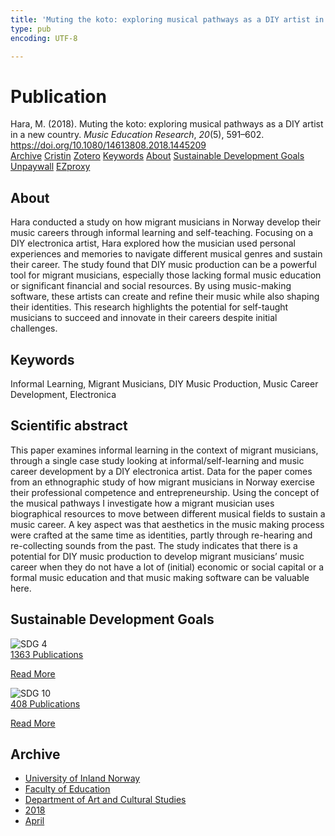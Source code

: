 ```yaml
---
title: 'Muting the koto: exploring musical pathways as a DIY artist in a new country'
type: pub
encoding: UTF-8

---
```

<h1>Publication</h1>
<article id="csl-bib-container-ZZ38GIA8" class="csl-bib-container">
  <div class="csl-bib-body"> <div class="csl-entry">Hara, M. (2018). Muting the koto: exploring musical pathways as a DIY artist in a new country. <i>Music Education Research</i>, <i>20</i>(5), 591–602. <a href="https://doi.org/10.1080/14613808.2018.1445209">https://doi.org/10.1080/14613808.2018.1445209</a></div> </div>
  <div class="csl-bib-buttons">
    <a href="#taxonomy-article-ZZ38GIA8" alt="archive" class="csl-bib-button">Archive</a>
    <a href="https://app.cristin.no/results/show.jsf?id=1577687" alt="Cristin" class="csl-bib-button">Cristin</a>
    <a href="http://zotero.org/groups/5881554/items/ZZ38GIA8" alt="Zotero" class="csl-bib-button">Zotero</a>
    <a href="#keywords-article-ZZ38GIA8" alt="keywords" class="csl-bib-button">Keywords</a>
    <a href="#about-article-ZZ38GIA8" alt="about_pub" class="csl-bib-button">About</a>
    <a href="#sdg-article-ZZ38GIA8" alt="sdg" class="csl-bib-button">Sustainable Development Goals</a>
    <a href="https://doi.org/10.1080/14613808.2018.1445209" alt="Unpaywall" class="csl-bib-button">Unpaywall</a>
    <a href="https://doi.org/10.1080/14613808.2018.1445209" alt="EZproxy" class="csl-bib-button">EZproxy</a>
  </div>
  <div id="csl-bib-meta-container-ZZ38GIA8"></div>
</article>
<div id="csl-bib-meta-ZZ38GIA8" class="csl-bib-meta">
  <article id="about-article-ZZ38GIA8" class="about_pub-article">
    <h1>About</h1>
    Hara conducted a study on how migrant musicians in Norway develop their music careers through informal learning and self-teaching. Focusing on a DIY electronica artist, Hara explored how the musician used personal experiences and memories to navigate different musical genres and sustain their career. The study found that DIY music production can be a powerful tool for migrant musicians, especially those lacking formal music education or significant financial and social resources. By using music-making software, these artists can create and refine their music while also shaping their identities. This research highlights the potential for self-taught musicians to succeed and innovate in their careers despite initial challenges.
  </article>
  <article id="keywords-article-ZZ38GIA8" class="keywords-article">
    <h1>Keywords</h1>
    Informal Learning, Migrant Musicians, DIY Music Production, Music Career Development, Electronica
  </article>
  <article id="abstract-article-ZZ38GIA8" class="abstract-article">
    <h1>Scientific abstract</h1>
    This paper examines informal learning in the context of migrant musicians, through a single case study looking at informal/self-learning and music career development by a DIY electronica artist. Data for the paper comes from an ethnographic study of how migrant musicians in Norway exercise their professional competence and entrepreneurship. Using the concept of the musical pathways I investigate how a migrant musician uses biographical resources to move between different musical fields to sustain a music career. A key aspect was that aesthetics in the music making process were crafted at the same time as identities, partly through re-hearing and re-collecting sounds from the past. The study indicates that there is a potential for DIY music production to develop migrant musicians’ music career when they do not have a lot of (initial) economic or social capital or a formal music education and that music making software can be valuable here.
  </article>
  <article id="sdg-article-ZZ38GIA8" class="sdg-article">
    <h1>Sustainable Development Goals</h1>
    <div class="sdg-container"><div id="sdg4" class="sdg">
        <img src="{{< params subfolder >}}images/sdg/sdg04_en.png" class="image" alt="SDG 4">
        <div class="sdg-overlay">
          <a href="{{< params subfolder >}}en/archive/?sdg=4#archive" class="sdg-publication-count"><span>1363</span> Publications</a>
          <p><a href="https://sdgs.un.org/goals/goal4" class="sdg-read-more">Read More</a></p>
        </div>
      </div> <div id="sdg10" class="sdg">
        <img src="{{< params subfolder >}}images/sdg/sdg10_en.png" class="image" alt="SDG 10">
        <div class="sdg-overlay">
          <a href="{{< params subfolder >}}en/archive/?sdg=10#archive" class="sdg-publication-count"><span>408</span> Publications</a>
          <p><a href="https://sdgs.un.org/goals/goal10" class="sdg-read-more">Read More</a></p>
        </div>
      </div></div>
  </article>
  <article id="taxonomy-article-ZZ38GIA8" class="taxonomy-article">
    <h1>Archive</h1>
    <ul>
      <li><a href="{{< params subfolder >}}en/archive/?key=3DCRN523">University of Inland Norway</a></li>
      <li><a href="{{< params subfolder >}}en/archive/?key=WYNZA47F">Faculty of Education</a></li>
      <li><a href="{{< params subfolder >}}en/archive/?key=VBB2T4VJ">Department of Art and Cultural Studies</a></li>
      <li><a href="{{< params subfolder >}}en/archive/?key=83ZSF7H3">2018</a></li>
      <li><a href="{{< params subfolder >}}en/archive/?key=CTTRH9J6">April</a></li>
    </ul>
  </article>
</div>
